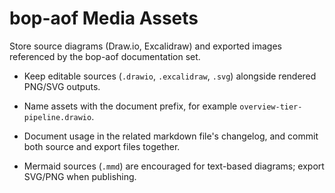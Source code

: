 # bop-aof Media Assets

Store source diagrams (Draw.io, Excalidraw) and exported images referenced by the bop-aof documentation set.

- Keep editable sources (`.drawio`, `.excalidraw`, `.svg`) alongside rendered PNG/SVG outputs.
- Name assets with the document prefix, for example `overview-tier-pipeline.drawio`.
- Document usage in the related markdown file's changelog, and commit both source and export files together.

- Mermaid sources (`.mmd`) are encouraged for text-based diagrams; export SVG/PNG when publishing.

